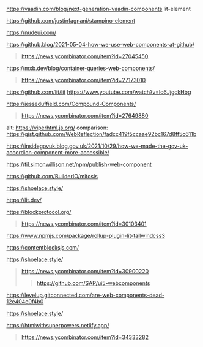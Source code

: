 https://vaadin.com/blog/next-generation-vaadin-components lit-element

https://github.com/justinfagnani/stampino-element

https://nudeui.com/

https://github.blog/2021-05-04-how-we-use-web-components-at-github/
> https://news.ycombinator.com/item?id=27045450

https://mxb.dev/blog/container-queries-web-components/
> https://news.ycombinator.com/item?id=27173010

https://github.com/lit/lit
https://www.youtube.com/watch?v=Io6JjgckHbg

https://jesseduffield.com/Compound-Components/
> https://news.ycombinator.com/item?id=27649880

alt: https://viperhtml.js.org/ comparison: https://gist.github.com/WebReflection/fadcc419f5ccaae92bc167d8ff5c611b

https://insidegovuk.blog.gov.uk/2021/10/29/how-we-made-the-gov-uk-accordion-component-more-accessible/

https://til.simonwillison.net/npm/publish-web-component

https://github.com/BuilderIO/mitosis

https://shoelace.style/

https://lit.dev/

https://blockprotocol.org/
> https://news.ycombinator.com/item?id=30103401

https://www.npmjs.com/package/rollup-plugin-lit-tailwindcss3

https://contentblocksjs.com/

https://shoelace.style/
> https://news.ycombinator.com/item?id=30900220
> > https://github.com/SAP/ui5-webcomponents

https://levelup.gitconnected.com/are-web-components-dead-12e404e0f4b0

https://shoelace.style/

https://htmlwithsuperpowers.netlify.app/
> https://news.ycombinator.com/item?id=34333282